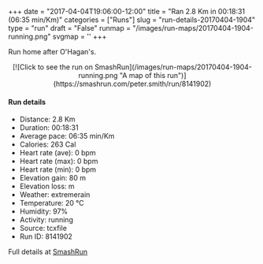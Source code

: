 +++
date = "2017-04-04T19:06:00-12:00"
title = "Ran 2.8 Km in 00:18:31 (06:35 min/Km)"
categories = ["Runs"]
slug = "run-details-20170404-1904"
type = "run"
draft = "False"
runmap = "/images/run-maps/20170404-1904-running.png"
svgmap = '<polyline points="59 1, 59 0, 59 0, 58 1, 58 4, 57 7, 56 7, 55 9, 55 9, 56 10, 55 10, 55 10, 55 10, 54 11, 53 11, 53 10, 53 10, 53 11, 53 13, 53 13, 52 15, 51 16, 51 17, 50 20, 49 21, 48 22, 49 22, 50 23, 51 23, 53 24, 56 25, 56 26, 56 27, 54 28, 54 29, 54 30, 54 31, 53 33, 53 34, 53 34, 54 34, 53 36, 53 36, 53 37, 51 38, 50 40, 49 42, 48 42, 48 42, 49 44, 48 45, 45 48, 45 49, 44 50, 43 52, 43 53, 41 55, 40 57, 40 58, 40 59, 40 62, 41 65, 41 66, 42 68, 41 69, 42 71, 42 73, 42 73, 43 75, 43 76, 43 77, 44 77, 44 77, 42 80, 45 85, 45 85, 48 86, 50 87, 51 88, 47 95, 47 97, 46 99, 47 99, 47 100, 47 100">'
+++

Run home after O'Hagan's. 

<!--more-->

<center>
[![Click to see the run on SmashRun](/images/run-maps/20170404-1904-running.png "A map of this run")](https://smashrun.com/peter.smith/run/8141902)
</center>

#### Run details

* Distance: 2.8 Km
* Duration: 00:18:31
* Average pace: 06:35 min/Km
* Calories: 263 Cal
* Heart rate (ave): 0 bpm
* Heart rate (max): 0 bpm
* Heart rate (min): 0 bpm
* Elevation gain: 80 m
* Elevation loss:  m
* Weather: extremerain
* Temperature: 20 &deg;C
* Humidity: 97%
* Activity: running
* Source: tcxfile
* Run ID: 8141902

Full details at [SmashRun](https://smashrun.com/peter.smith/run/8141902)